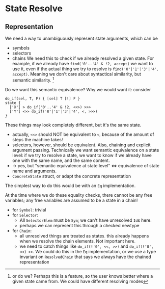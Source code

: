 # State Resolve
## Representation
We need a way to unambiguously represent state arguments, which can be
- symbols
- selectors
- chains
We need this to check if we already resolved a given state. For example, if we already have
`find('0'..'4' & !2, accept)`
we want to use it, even if the actual thing we try to resolve is
`find('0'|'1'|'3'|'4', accept)`.
Meaning we don't care about syntactical similarity, but semantic similarity. [^1]

Do we want this semantic equivalence?
Why we would want it: consider
```
do_if(sel, T, F) { [sel] T [!] F }
state {
  ['X'] > do_if('0'..'4' & !2, <<>) >>>
  ['Y'] <>> do_if('0'|'1'|'3'|'4', <, >>>)
}
```
These things may look completely different, but it's the same state.
- actually, `<<>` should NOT be equivalent to `<`, because of the amount of steps the machine takes!
- selectors, however, should be equivalent. Also, chaining and explicit argument passing.
Technically we want semantic equivalence on a state level: if we try to resolve a state, we want to know if we already have one with the same name, and the same content.
- -> yes, but "semantic equivalence at state level" <=> equivalence of state name and arguments.
- `ConcreteState` struct, or adapt the concrete representation


The simplest way to do this would be with an `Eq` implementation.

At the time where we do these equality checks, there cannot be any free variables; any free variables are assumed to be a state in a chain!
- for `Symbol`: trivial
- for `Selector`:
	- All `SelectorElem` must be `Sym`; we can't have unresolved `Id`s here.
	- perhaps we can represent this through a checked newtype
- for `Chain`:
	- all unresolved things are treated as states. this already happens when we resolve the chain elements. Not important here.
	- we need to catch things like `do_if(!'0', <<, >>)` and `do_if(!'0', <<) >>`. We could do this in the `Eq` implementation, or we use a type invariant on `ResolvedChain` that says we always have the chained representation

[^1]: or do we? Perhaps this is a feature, so the user knows better where a given state came from. We could have different resolving modes